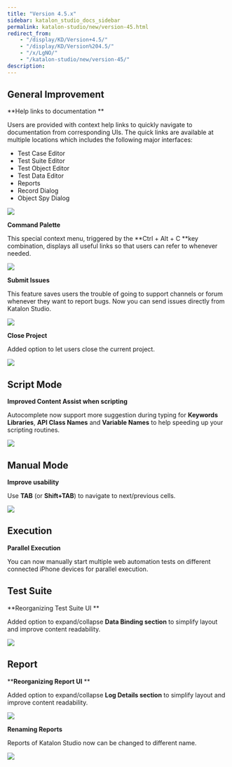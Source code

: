 ```yaml
---
title: "Version 4.5.x"
sidebar: katalon_studio_docs_sidebar
permalink: katalon-studio/new/version-45.html
redirect_from:
    - "/display/KD/Version+4.5/"
    - "/display/KD/Version%204.5/"
    - "/x/LgNO/"
    - "/katalon-studio/new/version-45/"
description:
---
```

General Improvement
-------------------

**Help links to documentation **

Users are provided with context help links to quickly navigate to documentation from corresponding UIs. The quick links are available at multiple locations which includes the following major interfaces:

*   Test Case Editor
*   Test Suite Editor
*   Test Object Editor
*   Test Data Editor
*   Reports
*   Record Dialog
*   Object Spy Dialog

![](https://github.com/katalon-studio/docs-images/raw/master/katalon-studio/new/version-45/image2017-2-21-133A273A16.png)

**Command Palette**

This special context menu, triggered by the **Ctrl + Alt + C **key combination, displays all useful links so that users can refer to whenever needed.

![](https://github.com/katalon-studio/docs-images/raw/master/katalon-studio/new/version-45/image2017-2-21-153A323A13.png)

**Submit Issues**

This feature saves users the trouble of going to support channels or forum whenever they want to report bugs. Now you can send issues directly from Katalon Studio.

![](https://github.com/katalon-studio/docs-images/raw/master/katalon-studio/new/version-45/image2017-2-21-153A293A54.png)

**Close Project**

Added option to let users close the current project.

![](https://github.com/katalon-studio/docs-images/raw/master/katalon-studio/new/version-45/image2017-2-21-133A463A40.png)

Script Mode
-----------

**Improved Content Assist when scripting**

Autocomplete now support more suggestion during typing for **Keywords Libraries**, **API Class Names** and **Variable Names** to help speeding up your scripting routines. 

![](https://github.com/katalon-studio/docs-images/raw/master/katalon-studio/new/version-45/image2017-2-21-113A93A19.png)

Manual Mode
-----------

**Improve usability**

Use **TAB** (or **Shift+TAB**) to navigate to next/previous cells. 

![](https://github.com/katalon-studio/docs-images/raw/master/katalon-studio/new/version-45/image2017-2-21-113A343A17.png)

Execution
---------

**Parallel Execution**

You can now manually start multiple web automation tests on different connected iPhone devices for parallel execution.

Test Suite
----------

**Reorganizing Test Suite UI **

Added option to expand/collapse **Data Binding section** to simplify layout and improve content readability. 

![](https://github.com/katalon-studio/docs-images/raw/master/katalon-studio/new/version-45/image2017-2-21-133A183A28.png)

Report
------

****Reorganizing Report UI** **

Added option to expand/collapse **Log Details section** to simplify layout and improve content readability.

![](https://github.com/katalon-studio/docs-images/raw/master/katalon-studio/new/version-45/image2017-2-21-133A213A35.png)

**Renaming Reports**

Reports of Katalon Studio now can be changed to different name.

![](https://github.com/katalon-studio/docs-images/raw/master/katalon-studio/new/version-45/image2017-2-21-133A233A47.png)